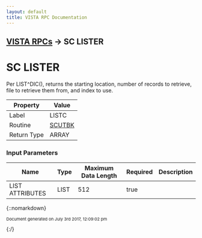 ```yaml
---
layout: default
title: VISTA RPC Documentation
---
```


## [VISTA RPCs](TableOfContents) &#8594; SC LISTER
# SC LISTER

Per LIST^DIC(), returns the starting location, number of records to retrieve, file to retrieve them from, and index to use.

Property | Value
--- | ---
Label | LISTC
Routine | [SCUTBK](http://code.osehra.org/dox/Routine_SCUTBK_source.html)
Return Type | ARRAY


### Input Parameters

Name | Type | Maximum Data Length | Required | Description
--- | --- | --- | --- | ---
LIST ATTRIBUTES | LIST | 512 | true | 



{::nomarkdown} <br/><p style="font-size: 11px">Document generated on July 3rd 2017, 12:09:02 pm</p>{:/}
